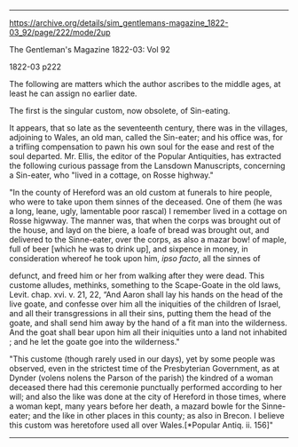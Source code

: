 

---


https://archive.org/details/sim_gentlemans-magazine_1822-03_92/page/222/mode/2up

The Gentleman's Magazine  1822-03: Vol 92

1822-03
p222

The following are matters which the author ascribes 
to the middle ages, at least he can assign no earlier date.

The first is the singular custom, now 
obsolete, of Sin-eating.

It appears, that so late as the seventeenth century, there was in the villages, adjoining to Wales, an old man, called the Sin-eater; and his office was, for a trifling compensation to pawn his own soul for the ease and rest of the soul departed. Mr. Ellis, the editor of the Popular Antiquities, has extracted the following curious passage from the 
Lansdown Manuscripts, concerning a Sin-eater, who "lived in a cottage, 
on Rosse highway."

"In the county of Hereford was an old custom at funerals to hire people, who were to take upon them sinnes of the deceased. One of them (he was a long, leane, ugly, lamentable poor rascal) I remember lived in a cottage on Rosse higwway. The manner was, that when the corps was brought out of the house, and layd on the biere, a loafe of bread was brought out, and delivered to the Sinne-eater, over the corps, as also a mazar bow! of maple, full of beer [which he was to drink up], and sixpence in money, in consideration whereof he took upon him, *ipso facto*, all the sinnes of 

defunct, and freed him or her from walking after they were dead. This custome alludes, methinks, something to the Scape-Goate in the old laws, Levit. chap. xvi. v. 21, 22, “And Aaron shall lay his hands on the head of the live goate, and confesse over him all the iniquities of the children of Israel, and all their transgressions in all their sins, putting them the head of the goate, and shall send him away by the hand of a fit man into the wilderness. And the goat shall bear upon him all  their iniquities unto a land not inhabited ; and he let the goate goe into the wilderness."

"This custome (though rarely used in our days), yet by some people was observed, even in the strictest time of the Presbyterian Government, as at Dynder (volens nolens the Parson of the parish) the kindred of a woman deceased there had this ceremonie punctually performed according to her will; and also the like was done at the city of Hereford in those times, where a woman kept, many years before her death, a mazard bowle for the Sinne-eater; and the like in other places in this county; as 
also in Brecon. I believe this custom was heretofore used all over Wales.[*Popular Antiq. ii. 156]" 

---


